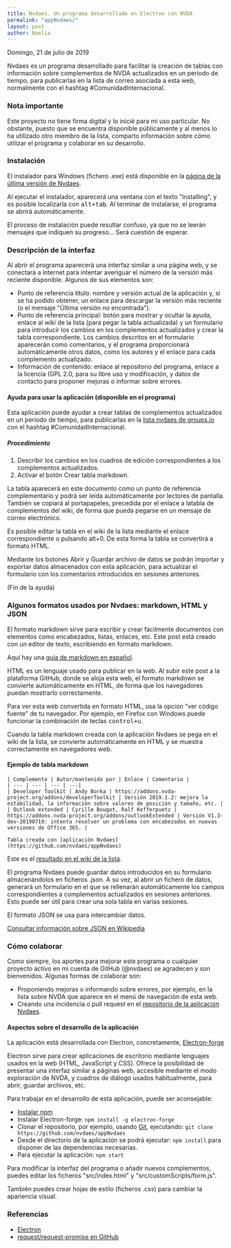 ```yaml
---
title: Nvdaes. Un programa desarrollado en Electron con NVDA
permalink: "appNvdaes/"
layout: post
author: Noelia
---
```


<footer>Domingo, 21 de julio de 2019</footer>

Nvdaes es un programa desarrollado para facilitar la creación de tablas con información sobre complementos de NVDA actualizados en un periodo de tiempo, para publicarlas en la lista de correo asociada a esta web, normalmente con el hashtag #ComunidadInternacional.

### **Nota importante** ###

Este proyecto no tiene firma digital y lo inicié para mi uso particular. No obstante, puesto que se encuentra disponible públicamente y al menos lo ha utilizado otro miembro de la lista, comparto información sobre cómo utilizar el programa y colaborar en su desarrollo.


### Instalación ###

El instalador para Windows (fichero .exe) está disponible en la [página de la última versión de Nvdaes](https://github.com/nvdaes/appNvdaes/releases/latest).

Al ejecutar el instalador, aparecerá una ventana con el texto "Installing", y es posible localizarla con <kbd>alt+tab</kbd>. Al terminar de instalarse, el programa se abrirá automáticamente.

El proceso de instalación puede resultar confuso, ya que no se leerán mensajes que indiquen su progreso... Será cuestión de esperar.

### Descripción de la interfaz ###

Al abrir el programa aparecerá una interfaz similar a una página web, y se conectará a internet para intentar averiguar el número de la versión más reciente disponible. Algunos de sus elementos son:

- Punto de referencia título: nombre y versión actual de la aplicación y, si se ha podido obtener, un enlace para descargar la versión más reciente (o el mensaje "Última versión no encontrada").
- Punto de referencia principal: botón para mostrar y ocultar la ayuda, enlace al wiki de la lista (para pegar la tabla actualizada) y un formulario para introducir los cambios en los complementos actualizados y crear la tabla correspondiente. Los cambios descritos en el formulario aparecerán como comentarios, y el programa proporcionará automáticamente otros datos, como los autores y el enlace para cada complemento actualizado.
- Información de contenido: enlace al repositorio del programa, enlace a la licencia (GPL 2.0, para su libre uso y modificación, y datos de contacto para proponer mejoras o informar sobre errores.

#### Ayuda para usar la aplicación (disponible en el programa) ####

Esta aplicación puede ayudar a crear tablas de complementos actualizados en un periodo de tiempo, para publicarlas en la [lista nvdaes de groups.io](https://nvdaes.groups.io/g/lista) con el hashtag #ComunidadInternacional.

##### Procedimiento #####

1. Describir los cambios en los cuadros de edición correspondientes a los complementos actualizados.
2. Activar el botón Crear tabla markdown.

La tabla aparecerá en este documento como un punto de referencia complementario y podrá ser leída automáticamente por lectores de pantalla. También se copiará al portapapeles, precedida por el enlace a latabla de complementos del wiki, de forma que pueda pegarse en un mensaje de correo electrónico.

Es posible editar la tabla en el wiki de la lista mediante el enlace correspondiente o pulsando alt+0. De esta forma la tabla se convertirá a formato HTML.

Mediante los botones Abrir y Guardar archivo de datos se podrán importar y exportar datos almacenados con esta aplicación, para actualizar el formulario con los comentarios introducidos en sesiones anteriores.

(Fin de la ayuda)

### Algunos formatos usados por Nvdaes: markdown, HTML y JSON ###

El formato markdown sirve para escribir y crear fácilmente documentos con elementos como encabezados, listas, enlaces, etc. Este post está creado con un editor de texto, escribiendo en formato markdown.

Aquí hay una [guía de markdown en español](https://markdown.es/).

HTML es un lenguaje usado para publicar en la web. Al subir este post a la plataforma GitHub, donde se aloja esta web, el formato markdown se convierte automáticamente en HTML, de forma que los navegadores puedan mostrarlo correctamente.

Para ver esta web convertida en formato HTML, usa la opción "ver código fuente" de tu navegador. Por ejemplo, en Firefox con Windows puede funcionar la combinación de teclas <kbd>control+u</kbd>.

Cuando la tabla markdown creada con la aplicación Nvdaes se pega en el wiki de la lista, se convierte automáticamente en HTML y se muestra correctamente en navegadores web.

#### Ejemplo de tabla markdown ####

```
| Complemento | Autor/mantenido por | Enlace | Comentario |
| --- | --- | --- | ---|
| Developer Toolkit | Andy Borka | https://addons.nvda-project.org/addons/developerToolkit | Versión 2019.1.2: mejora la estabilidad, la información sobre valores de posición y tamaño, etc. |
| Outlook extended | Cyrille Bougot, Ralf Kefferpuetz | https://addons.nvda-project.org/addons/outlookExtended | Versión V1.3-dev-20190719: intenta resolver un problema con encabezados en nuevas versiones de Office 365. |

Tabla creada con [aplicación Nvdaes](https://github.com/nvdaes/appNvdaes)

```

Este es el [resultado en el wiki de la lista](https://nvdaes.groups.io/g/lista/wiki/Actualizaci%C3%B3n-de-complementos-%23ComunidadInternacional/58947).

El programa Nvdaes puede guardar datos introducidos en su formulario almacenándolos en ficheros .json. A su vez, al abrir un fichero de datos, generará un formulario en el que se rellenarán automáticamente los campos correspondientes a complementos actualizados en sesiones anteriores. Esto puede ser útil para crear una sola tabla en varias sesiones.

El formato JSON se usa para intercambiar datos.

[Consultar información sobre JSON en Wikipedia](https://es.wikipedia.org/wiki/JSON)

### Cómo colaborar ###

Como siempre, los aportes para mejorar este programa o cualquier proyecto activo en mi cuenta de GitHub (@nvdaes) se agradecen y son bienvenidos. Algunas formas de colaborar son:

- Proponiendo mejoras o informando sobre errores, por ejemplo, en la lista sobre NVDA que aparece en el menú de navegación de esta web.
- Creando una incidencia o pull request en el [repositorio de la aplicación Nvdaes](https://github.com/nvdaes/appNvdaes).

#### Aspectos sobre el desarrollo de la aplicación ####

La aplicación está desarrollada con Electron, concretamente, [Electron-forge](https://www.npmjs.com/package/electron-forge)

Electron sirve para crear aplicaciones de escritorio mediante lenguajes usados en la web (HTML, JavaScript y CSS). Ofrece la posibilidad de presentar una interfaz similar a páginas web, accesible mediante el modo exploración de NVDA, y cuadros de diálogo usados habitualmente, para abrir, guardar archivos, etc.

Para trabajar en el desarrollo de esta aplicación, puede ser aconsejable:

- [Instalar npm](https://nodejs.org/en/)
- Instalar Electron-forge: `npm install -g electron-forge`
- Clonar el repositorio, por ejemplo, usando [Git](https://git-scm.com/), ejecutando: `git clone https://github.com/nvdaes/appNvdaes`
- Desde el directorio de la aplicación se podrá ejecutar: `npm install` para disponer de las dependencias necesarias.
- Para ejecutar la aplicación: `npm start`

Para modificar la interfaz del programa o añadir nuevos complementos, puedes editar los ficheros "src/index.html" y "src/customScripts/form.js".

También puedes crear hojas de estilo (ficheros .css) para cambiar la apariencia visual.

### Referencias ###

- [Electron](https://electronjs.org/)
- [request/request-promise en GitHub](https://github.com/request/request-promise)

